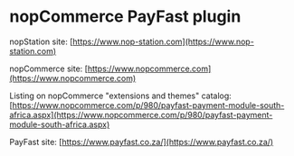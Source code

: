 ﻿nopCommerce PayFast plugin
===========

nopStation site: [https://www.nop-station.com](https://www.nop-station.com)

nopCommerce site: [https://www.nopcommerce.com](https://www.nopcommerce.com)

Listing on nopCommerce "extensions and themes" catalog: [https://www.nopcommerce.com/p/980/payfast-payment-module-south-africa.aspx](https://www.nopcommerce.com/p/980/payfast-payment-module-south-africa.aspx)

PayFast site: [https://www.payfast.co.za/](https://www.payfast.co.za/)
